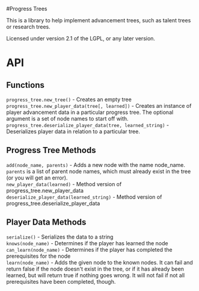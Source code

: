 #Progress Trees

This is a library to help implement advancement trees, such as talent trees
or research trees.

Licensed under version 2.1 of the LGPL, or any later version.

API
===
Functions
---------
```progress_tree.new_tree()``` - Creates an empty tree
<br/>
```progress_tree.new_player_data(tree[, learned])``` - Creates an instance of
player advancement data in a particular progress tree. The optional argument
is a set of node names to start off with.
<br/>
```progress_tree.deserialize_player_data(tree, learned_string)``` - Deserializes
player data in relation to a particular tree.

Progress Tree Methods
---------------------
```add(node_name, parents)``` - Adds a new node with the name node_name.
```parents``` is a list of parent node names, which must already exist in
the tree (or you will get an error).
<br/>
```new_player_data(learned)``` - Method version of progress_tree.new_player_data
<br/>
```deserialize_player_data(learned_string)``` - Method version of
progress_tree.deserialize_player_data

Player Data Methods
-------------------
```serialize()``` - Serializes the data to a string
<br/>
```knows(node_name)``` - Determines if the player has learned the node
<br/>
```can_learn(node_name)``` - Determines if the player has completed the prerequisites
for the node
<br/>
```learn(node_name)``` - Adds the given node to the known nodes. It can fail and
return false if the node doesn't exist in the tree, or if it has already been
learned, but will return true if nothing goes wrong. It will not fail if not
all prerequisites have been completed, though.